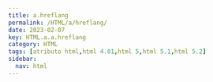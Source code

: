 ```yaml
---
title: a.hreflang
permalink: /HTML/a/hreflang/
date: 2023-02-07
key: HTML.a.a.hreflang
category: HTML
tags: [atributo html,html 4.01,html 5,html 5.1,html 5.2]
sidebar:
  nav: html
---
```

